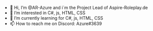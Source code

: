 - 👋 Hi, I’m @AR-Azure and i´m the Project Lead of Aspire-Roleplay.de
- 👀 I’m interested in C#, js, HTML, CSS
- 🌱 I’m currently learning for C#, js, HTML, CSS
- 📫 How to reach me on Discord: Azure#3639
